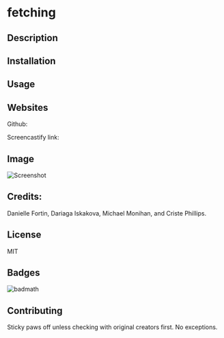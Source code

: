 # fetching


## Description



## Installation


## Usage



## Websites
Github: 

Screencastify link: 

## Image

![Screenshot](/assets/images/screenshot.png)

## Credits:

Danielle Fortin, Dariaga Iskakova, Michael Monihan, and Criste Phillips.

## License
MIT

## Badges
![badmath](https://img.shields.io/github/languages/top/nielsenjared/badmath)

## Contributing
Sticky paws off unless checking with original creators first.  No exceptions.